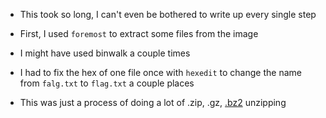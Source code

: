 * This took so long, I can't even be bothered to write up every single step

* First, I used `foremost` to extract some files from the image
* I might have used binwalk a couple times
* I had to fix the hex of one file once with `hexedit` to change the name from `falg.txt` to `flag.txt` a couple places 
* This was just a process of doing a lot of .zip, .gz, [.bz2](https://www.cyberciti.biz/faq/linuxunix-how-to-extract-and-decompress-a-bz2-tbz2-file/) unzipping

